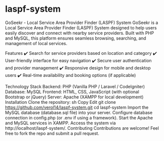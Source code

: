 # laspf-system

GoSeekr - Local Service Area Provider Finder (LASPF) System
GoSeekr is a Local Service Area Provider Finder (LASPF) System designed to help users easily discover and connect with nearby service providers. Built with PHP and MySQL, this platform ensures seamless browsing, searching, and management of local services.

Features
✔️ Search for service providers based on location and category
✔️ User-friendly interface for easy navigation
✔️ Secure user authentication and provider management
✔️ Responsive design for mobile and desktop users
✔️ Real-time availability and booking options (if applicable)

Technology Stack
Backend: PHP (Vanilla PHP / Laravel / CodeIgniter)
Database: MySQL
Frontend: HTML, CSS, JavaScript (with optional Bootstrap or jQuery)
Server: Apache (XAMPP for local development)
Installation
Clone the repository:
sh
Copy
Edit
git clone https://github.com/verol14/laspf-system.git
cd laspf-system
Import the MySQL database (database.sql file) into your server.
Configure database connection in config.php (or .env if using a framework).
Start the Apache and MySQL services in XAMPP.
Access the system via http://localhost/laspf-system/.
Contributing
Contributions are welcome! Feel free to fork the repo and submit a pull request.